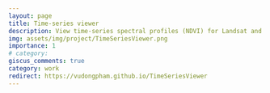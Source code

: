 ```yaml
---
layout: page
title: Time-series viewer
description: View time-series spectral profiles (NDVI) for Landsat and Sentinel-2
img: assets/img/project/TimeSeriesViewer.png
importance: 1
# category:
giscus_comments: true
category: work
redirect: https://vudongpham.github.io/TimeSeriesViewer
---
```


